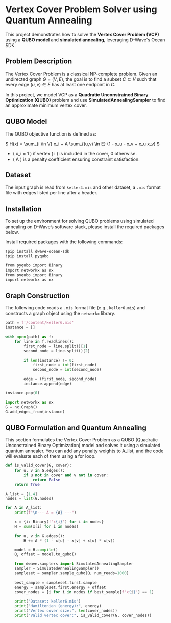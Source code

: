 # Vertex Cover Problem Solver using Quantum Annealing

This project demonstrates how to solve the **Vertex Cover Problem (VCP)** using a **QUBO model** and **simulated annealing**, leveraging D-Wave's Ocean SDK.

## Problem Description

The Vertex Cover Problem is a classical NP-complete problem. Given an undirected graph $G = (V, E)$, the goal is to find a subset $C \subseteq V$ such that every edge $(u, v) \in E$ has at least one endpoint in $C$.

In this project, we model VCP as a **Quadratic Unconstrained Binary Optimization (QUBO)** problem and use **SimulatedAnnealingSampler** to find an approximate minimum vertex cover.



## QUBO Model

The QUBO objective function is defined as:

$
H(x) = \sum_{i \in V} x_i + A \sum_{(u,v) \in E} (1 - x_u - x_v + x_u x_v)
$

- \( x_i = 1 \) if vertex \( i \) is included in the cover, 0 otherwise.
- \( A \) is a penalty coefficient ensuring constraint satisfaction.



## Dataset

The input graph is read from `keller4.mis` and other dataset, a `.mis` format file with edges listed per line after a header.



## Installation

To set up the environment for solving QUBO problems using simulated annealing on D-Wave’s software stack, please install the required packages below.

Install required packages with the following commands:

```bash
!pip install dwave-ocean-sdk
!pip install pyqubo

from pyqubo import Binary
import networkx as nx
from pyqubo import Binary
import networkx as nx
```

## Graph Construction

The following code reads a `.mis` format file (e.g., `keller6.mis`) and constructs a graph object using the `networkx` library.

```python
path = f'/content/keller6.mis' 
instance = [] 

with open(path) as f:
    for line in f.readlines():
        first_node = line.split()[1]   
        second_node = line.split()[2]  

        if len(instance) != 0:
            first_node = int(first_node)
            second_node = int(second_node)

        edge = (first_node, second_node)
        instance.append(edge)

instance.pop(0)  

import networkx as nx
G = nx.Graph()
G.add_edges_from(instance) 
```
## QUBO Formulation and Quantum Annealing

This section formulates the Vertex Cover Problem as a QUBO (Quadratic Unconstrained Binary Optimization) model and solves it using a simulated quantum annealer.
You can add any penalty weights to A_list, and the code will evaluate each of them using a for loop.

```python
def is_valid_cover(G, cover):
    for u, v in G.edges():
        if u not in cover and v not in cover:
            return False
    return True

A_list = [1.4]
nodes = list(G.nodes)

for A in A_list:
    print(f"\n--- A = {A} ---")

    x = {i: Binary(f'x{i}') for i in nodes}  
    H = sum(x[i] for i in nodes)            

    for u, v in G.edges():
        H += A * (1 - x[u] - x[v] + x[u] * x[v])

    model = H.compile()
    Q, offset = model.to_qubo()

    from dwave.samplers import SimulatedAnnealingSampler
    sampler = SimulatedAnnealingSampler()
    sampleset = sampler.sample_qubo(Q, num_reads=1000)

    best_sample = sampleset.first.sample
    energy = sampleset.first.energy + offset
    cover_nodes = [i for i in nodes if best_sample[f'x{i}'] == 1]

    print("Dataset: keller6.mis")
    print("Hamiltonian (energy):", energy)
    print("Vertex cover size:", len(cover_nodes))
    print("Valid vertex cover:", is_valid_cover(G, cover_nodes))
```
